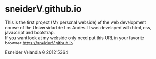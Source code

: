 # sneiderV.github.io
This is the first project (My personal webside) of the web development course of the Universidad de Los Andes.
It was developed with html, css, javascript and bootstrap.  
If you want look at my webside only need put this URL in your favorite browser https://sneiderV.github.io

Esneider Velandia G 
201215364

